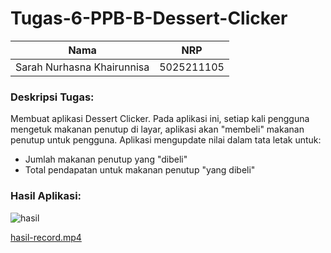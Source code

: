 # Tugas-6-PPB-B-Dessert-Clicker

| Nama                       | NRP        |
| -------------------------- | ---------- |
| Sarah Nurhasna Khairunnisa | 5025211105 |

### Deskripsi Tugas:

Membuat aplikasi Dessert Clicker. Pada aplikasi ini, setiap kali pengguna mengetuk makanan penutup di layar, aplikasi akan "membeli" makanan penutup untuk pengguna. Aplikasi mengupdate nilai dalam tata letak untuk:

- Jumlah makanan penutup yang "dibeli"
- Total pendapatan untuk makanan penutup "yang dibeli"

### Hasil Aplikasi:
![hasil](https://github.com/SarahNurhasna/Tugas-4-PPB-B-Halaman-Login/assets/114993457/f9ac9ef2-2807-4f67-a1d1-5a11d51d1766)
<br>

[hasil-record.mp4](https://github.com/SarahNurhasna/Tugas-7-PPB-B-Dessert-Clicker/assets/114993457/92417a4b-7c4d-4190-8b90-8c121a5ac8ae)



